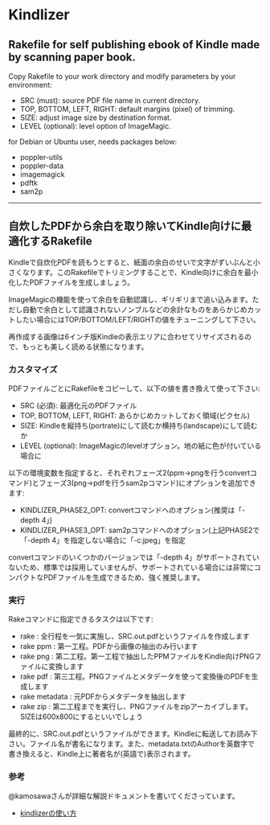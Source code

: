 # Kindlizer #

## Rakefile for self publishing ebook of Kindle made by scanning paper book.

Copy Rakefile to your work directory and modify parameters by your environment:

*  SRC (must): source PDF file name in current directory.
*  TOP, BOTTOM, LEFT, RIGHT: default margins (pixel) of trimming.
*  SIZE: adjust image size by destination format.
*  LEVEL (optional): level option of ImageMagic.

for Debian or Ubuntu user, needs packages below:

* poppler-utils
* poppler-data
* imagemagick
* pdftk
* sam2p

----

## 自炊したPDFから余白を取り除いてKindle向けに最適化するRakefile

Kindleで自炊化PDFを読もうとすると、紙面の余白のせいで文字がずいぶんと小さくなります。このRakefileでトリミングすることで、Kindle向けに余白を最小化したPDFファイルを生成しましょう。

ImageMagicの機能を使って余白を自動認識し、ギリギリまで追い込みます。ただし自動で余白として認識されないノンブルなどの余計なものをあらかじめカットしたい場合にはTOP/BOTTOM/LEFT/RIGHTの値をチューニングして下さい。

再作成する画像は6インチ版Kindleの表示エリアに合わせてリサイズされるので、もっとも美しく読める状態になります。

### カスタマイズ
PDFファイルごとにRakefileをコピーして、以下の値を書き換えて使って下さい:

*  SRC (必須): 最適化元のPDFファイル
*  TOP, BOTTOM, LEFT, RIGHT: あらかじめカットしておく領域(ピクセル)
*  SIZE: Kindleを縦持ち(portrate)にして読むか横持ち(landscape)にして読むか
*  LEVEL (optional): ImageMagicのlevelオプション。地の紙に色が付いている場合に

以下の環境変数を指定すると、それぞれフェーズ2(ppm→pngを行うconvertコマンド)とフェーズ3(png→pdfを行うsam2pコマンド)にオプションを追加できます:

* KINDLIZER_PHASE2_OPT: convertコマンドへのオプション(推奨は「-depth 4」)
* KINDLIZER_PHASE3_OPT: sam2pコマンドへのオプション(上記PHASE2で「-depth 4」を指定しない場合に「-c:jpeg」を指定

convertコマンドのいくつかのバージョンでは「-depth 4」がサポートされていないため、標準では採用していませんが、サポートされている場合には非常にコンパクトなPDFファイルを生成できるため、強く推奨します。

### 実行
Rakeコマンドに指定できるタスクは以下です:

* rake : 全行程を一気に実施し、SRC.out.pdfというファイルを作成します
* rake ppm : 第一工程。PDFから画像の抽出のみ行います
* rake png : 第二工程。第一工程で抽出したPPMファイルをKindle向けPNGファイルに変換します
* rake pdf : 第三工程。PNGファイルとメタデータを使って変換後のPDFを生成します
* rake metadata : 元PDFからメタデータを抽出します
* rake zip : 第二工程までを実行し、PNGファイルをzipアーカイブします。SIZEは600x800にするといいでしょう

最終的に、SRC.out.pdfというファイルができます。Kindleに転送してお読み下さい。ファイル名が書名になります。また、metadata.txtのAuthorを英数字で書き換えると、Kindle上に著者名が(英語で)表示されます。

### 参考

@kamosawaさんが詳細な解説ドキュメントを書いてくださっています。

* [kindlizerの使い方](http://d.hatena.ne.jp/kamosawa/20111116)

